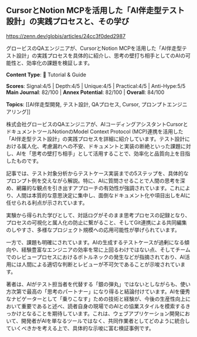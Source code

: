## CursorとNotion MCPを活用した「AI伴走型テスト設計」の実践プロセスと、その学び

https://zenn.dev/globis/articles/24cc3f0ded2987

グロービスのQAエンジニアが、CursorとNotion MCPを活用した「AI伴走型テスト設計」の実践プロセスを具体的に紹介し、思考の壁打ち相手としてのAIの可能性と、効率化の課題を検証します。

**Content Type**: 📖 Tutorial & Guide

**Scores**: Signal:4/5 | Depth:4/5 | Unique:4/5 | Practical:4/5 | Anti-Hype:5/5
**Main Journal**: 82/100 | **Annex Potential**: 82/100 | **Overall**: 84/100

**Topics**: [[AI伴走型開発, テスト設計, QAプロセス, Cursor, プロンプトエンジニアリング]]

株式会社グロービスのQAエンジニアが、AIコーディングアシスタントCursorとドキュメントツールNotionのModel Context Protocol (MCP)連携を活用した「AI伴走型テスト設計」の実践プロセスを詳細に紹介しています。テスト設計における属人化、考慮漏れへの不安、ドキュメントと実装の断絶といった課題に対し、AIを「思考の壁打ち相手」として活用することで、効率化と品質向上を目指したものです。

記事では、テスト対象分析からテストケース実装までの5ステップを、具体的なプロンプト例を交えながら解説。特に、AIに質問させることで人間の思考を深め、網羅的な観点を引き出すアプローチの有効性が強調されています。これにより、人間は本質的な意思決定に集中し、面倒なドキュメント化や項目出しをAIに任せられる利点が示されています。

実験から得られた学びとして、対話ログがそのまま思考プロセスの記録となり、プロセスの可視化と属人化の防止に繋がること、そしてGit連携による共同編集のしやすさ、多様なプロジェクト規模への応用可能性が挙げられています。

一方で、課題も明確にされています。AIの生成するテストケースが過剰になる傾向や、経験豊富なエンジニアの効率を常に上回るわけではない点、そしてチームでのレビュープロセスにおけるボトルネックの発生などが指摘されており、AI活用には人間による適切な判断とレビューが不可欠であることが示唆されています。

著者は、AIがテスト担当者を代替する「銀の弾丸」ではないとしながらも、使い方次第で最高の「思考のパートナー」になり得ると結論付けています。AIを優秀なナビゲーターとして「乗りこなす」ための技術と経験が、今後の生産性向上において重要であると述べ、読者自身の現場でのAIとの協業スタイルを模索するきっかけとなることを期待しています。これは、ウェブアプリケーション開発において、開発者がAIを単なるツールではなく、共同作業者としてどのように統合していくべきかを考える上で、具体的な示唆に富む検証事例です。